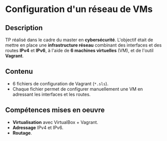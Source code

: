 # Configuration d'un réseau de VMs

## Description
TP réalisé dans le cadre du master en **cybersécurité**.
L'objectif était de mettre en place une **infrastructure réseau** combinant des interfaces et des routes **IPv4** et **IPv6**, à l'aide de **6 machines virtuelles** (VM), et de l'outil **Vagrant**.

## Contenu
- 6 fichiers de configuration de Vagrant (`*.sls`).
- Chaque fichier permet de configurer manuellement une VM en adressant les interfaces et les routes.

## Compétences mises en oeuvre
- **Virtualisation** avec VirtualBox + Vagrant.
- **Adressage** IPv4 et IPv6.
- **Routage**.
